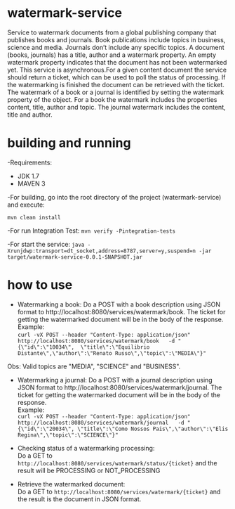 # watermark-service

Service to watermark documents from a global publishing company that publishes books and journals. Book publications include topics in business, science and media. Journals don’t include any specific topics. A document (books, journals) has a title, author and a watermark property. An empty watermark property indicates that the document has not been watermarked yet. This service is asynchronous.For a given content document the service should return a ticket, which can be used to poll the status of processing. If the watermarking is finished the document can be retrieved with the ticket. The watermark of a book or a journal is identified by setting the watermark property of the object. For a book the watermark includes the properties content, title, author and topic. The journal watermark includes the content, title and author.

# building and running

-Requirements:

* JDK 1.7
* MAVEN 3

-For building, go into the root directory of the project (watermark-service) and execute: <p>
```mvn clean install```

-For run Integration Test:
```mvn verify -Pintegration-tests```

-For start the service:
```java -Xrunjdwp:transport=dt_socket,address=8787,server=y,suspend=n -jar target/watermark-service-0.0.1-SNAPSHOT.jar```

# how to use

* Watermarking a book:
Do a POST with a book description using JSON format to http://localhost:8080/services/watermark/book. The ticket for getting the watermarked document will be in the body of the response.</br>
Example:</br>
```curl -vX POST --header "Content-Type: application/json" http://localhost:8080/services/watermark/book   -d "{\"id\":\"10034\",  \"title\":\"Equilibrio Distante\",\"author\":\"Renato Russo\",\"topic\":\"MEDIA\"}"```

Obs: Valid topics are "MEDIA", "SCIENCE" and "BUSINESS".

* Watermarking a journal:
Do a POST with a journal description using JSON format to http://localhost:8080/services/watermark/journal. The ticket for getting the watermarked document will be in the body of the response.</br>
Example:</br>
```curl -vX POST --header "Content-Type: application/json" http://localhost:8080/services/watermark/journal   -d "{\"id\":\"20034\", \"title\":\"Como Nossos Pais\",\"author\":\"Elis Regina\",\"topic\":\"SCIENCE\"}"```

* Checking status of a watermarking processing:</br>
Do a GET to ```http://localhost:8080/services/watermark/status/{ticket}``` and the result will be PROCESSING or NOT_PROCESSING

* Retrieve the watermarked document:</br>
Do a GET to ```http://localhost:8080/services/watermark/{ticket}``` and the result is the document in JSON format.
